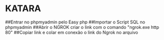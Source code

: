 # KATARA


##Entrar no phpmyadmin pelo Easy php
##Importar o Script SQL no phpmyadmin
##Abrir o NGROK criar o link com o comando "ngrok.exe http 80"
##Copiar link e colar em conexão o link do Ngrok no arquivo
